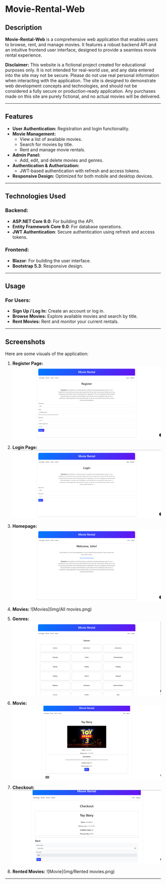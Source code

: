 # Movie-Rental-Web

## Description

**Movie-Rental-Web** is a comprehensive web application that enables users to browse, rent, and manage movies. It features a robust backend API and an intuitive frontend user interface, designed to provide a seamless movie rental experience.

**Disclaimer:** This website is a fictional project created for educational purposes only. It is not intended for real-world use, and any data entered into the site may not be secure. Please do not use real personal information when interacting with the application. The site is designed to demonstrate web development concepts and technologies, and should not be considered a fully secure or production-ready application. Any purchases made on this site are purely fictional, and no actual movies will be delivered.

---

## Features

- **User Authentication:** Registration and login functionality.
- **Movie Management:**
  - View a list of available movies.
  - Search for movies by title.
  - Rent and manage movie rentals.
- **Admin Panel:**
  - Add, edit, and delete movies and genres.
- **Authentication & Authorization:**
  - JWT-based authentication with refresh and access tokens.
- **Responsive Design:** Optimized for both mobile and desktop devices.

---

## Technologies Used

### Backend:
- **ASP.NET Core 9.0**: For building the API.
- **Entity Framework Core 9.0**: For database operations.
- **JWT Authentication**: Secure authentication using refresh and access tokens.

### Frontend:
- **Blazor**: For building the user interface.
- **Bootstrap 5.3**: Responsive design.

---

## Usage

### For Users:
- **Sign Up / Log In:** Create an account or log in.
- **Browse Movies:** Explore available movies and search by title.
- **Rent Movies:** Rent and monitor your current rentals.

---


## Screenshots

Here are some visuals of the application:

1. **Register Page:**
   ![Register Page](img/Register.png)

2. **Login Page:**
   ![Login Page](img/Login.png)

3. **Homepage:**
   ![Homepage](img/Homepage.png)

4. **Movies:**
   ![Movies](img/All movies.png)

5. **Genres:**
   ![Genres](img/Genres.png)

6. **Movie:**
   ![Movie](img/Movie.png)

7. **Checkout:**
   ![Checkout](img/Checkout.png)

8. **Rented Movies:**
   ![Movie](img/Rented movies.png)

---
